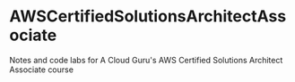 # AWSCertifiedSolutionsArchitectAssociate
Notes and code labs for A Cloud Guru's AWS Certified Solutions Architect Associate course
